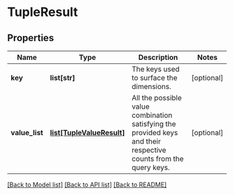 # TupleResult

## Properties
Name | Type | Description | Notes
------------ | ------------- | ------------- | -------------
**key** | **list[str]** | The keys used to surface the dimensions. | [optional] 
**value_list** | [**list[TupleValueResult]**](TupleValueResult.md) | All the possible value combination satisfying the provided keys and their respective counts from the query keys. | [optional] 

[[Back to Model list]](../README.md#documentation-for-models) [[Back to API list]](../README.md#documentation-for-api-endpoints) [[Back to README]](../README.md)


